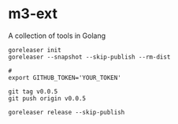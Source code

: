 # m3-ext

A collection of tools in Golang

```
goreleaser init
goreleaser --snapshot --skip-publish --rm-dist

#
export GITHUB_TOKEN='YOUR_TOKEN'

git tag v0.0.5
git push origin v0.0.5

goreleaser release --skip-publish
```
